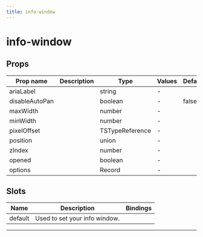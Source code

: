 ```yaml
---
title: info-window
---
```


  # info-window

  
  
  
  
  
  
  
  
  

  
## Props

  | Prop name     | Description | Type      | Values      | Default     |
  | ------------- | ----------- | --------- | ----------- | ----------- |
  | ariaLabel |  | string | - |  |
| disableAutoPan |  | boolean | - | false |
| maxWidth |  | number | - |  |
| minWidth |  | number | - |  |
| pixelOffset |  | TSTypeReference | - |  |
| position |  | union | - |  |
| zIndex |  | number | - |  |
| opened |  | boolean | - |  |
| options |  | Record | - |  |

  
  
  
  
## Slots

  | Name          | Description  | Bindings |
  | ------------- | ------------ | -------- |
  | default | Used to set your info window. |  |

  ---


  
  